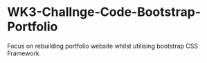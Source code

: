 # WK3-Challnge-Code-Bootstrap-Portfolio
Focus on rebuilding portfolio website whilst utilising bootstrap CSS Framework
